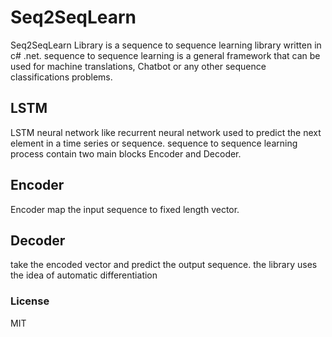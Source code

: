 # Seq2SeqLearn
Seq2SeqLearn Library is a sequence to sequence learning library written in c# .net.
sequence to sequence learning is a general framework that can be used for machine translations, Chatbot or any other sequence classifications problems.

## LSTM
LSTM neural network like recurrent neural network used to predict the next element in a time series or sequence.
sequence to sequence learning process contain two main blocks Encoder and Decoder.

## Encoder
Encoder map the input sequence to fixed length vector.

## Decoder
take the encoded vector and predict the output sequence.
the library uses the idea of automatic differentiation 

### License
MIT
